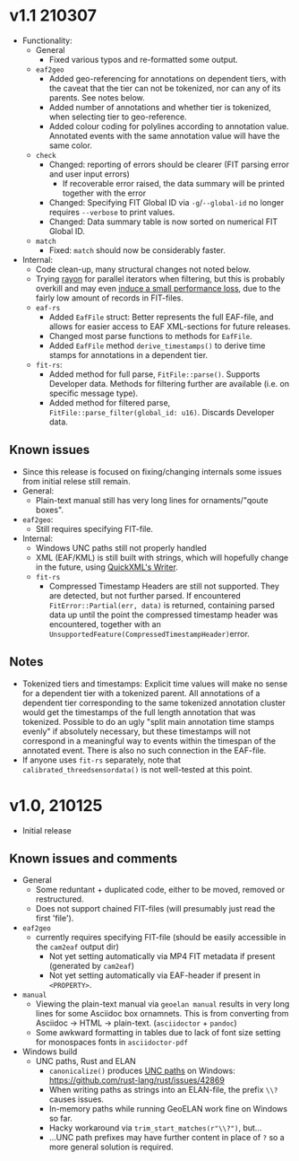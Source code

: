 # v1.1 210307
- Functionality:
    - General
        - Fixed various typos and re-formatted some output.
    - `eaf2geo`
        - Added geo-referencing for annotations on dependent tiers, with the caveat that the tier can not be tokenized, nor can any of its parents. See notes below.
        - Added number of annotations and whether tier is tokenized, when selecting tier to geo-reference.
        - Added colour coding for polylines according to annotation value. Annotated events with the same annotation value will have the same color.
    - `check`
        - Changed: reporting of errors should be clearer (FIT parsing error and user input errors)
            - If recoverable error raised, the data summary will be printed together with the error
        - Changed: Specifying FIT Global ID via `-g`/`--global-id` no longer requires `--verbose` to print values.
        - Changed: Data summary table is now sorted on numerical FIT Global ID.
    - `match`
        - Fixed: `match` should now be considerably faster.
- Internal:
    - Code clean-up, many structural changes not noted below.
    - Trying [rayon](https://github.com/rayon-rs/rayon) for parallel iterators when filtering, but this is probably overkill and may even [induce a small performance loss](https://github.com/rayon-rs/rayon/issues/648), due to the fairly low amount of records in FIT-files.
    - `eaf-rs`
        - Added `EafFile` struct: Better represents the full EAF-file, and allows for easier access to EAF XML-sections for future releases.
        - Changed most parse functions to methods for `EafFile`.
        - Added `EafFile` method `derive_timestamps()` to derive time stamps for annotations in a dependent tier.
    - `fit-rs`:
        - Added method for full parse, `FitFile::parse()`. Supports Developer data. Methods for filtering further are available (i.e. on specific message type).
        - Added method for filtered parse, `FitFile::parse_filter(global_id: u16)`. Discards Developer data.
## Known issues
- Since this release is focused on fixing/changing internals some issues from initial relese still remain.
- General:
    - Plain-text manual still has very long lines for ornaments/"qoute boxes".
- `eaf2geo`:
    - Still requires specifying FIT-file.
- Internal:
    - Windows UNC paths still not properly handled
    - XML (EAF/KML) is still built with strings, which will hopefully change in the future, using [QuickXML's Writer](https://docs.rs/quick-xml/0.22.0/quick_xml/#writer).
    - `fit-rs`
        - Compressed Timestamp Headers are still not supported. They are detected, but not further parsed. If encountered `FitError::Partial(err, data)` is returned, containing parsed data up until the point the compressed timestamp header was encountered, together with an `UnsupportedFeature(CompressedTimestampHeader)`error.
## Notes
- Tokenized tiers and timestamps: Explicit time values will make no sense for a dependent tier with a tokenized parent. All annotations of a dependent tier corresponding to the same tokenized annotation cluster would get the timestamps of the full length annotation that was tokenized. Possible to do an ugly "split main annotation time stamps evenly" if absolutely necessary, but these timestamps will not correspond in a meaningful way to events within the timespan of the annotated event. There is also no such connection in the EAF-file.
- If anyone uses `fit-rs` separately, note that `calibrated_threedsensordata()` is not well-tested at this point.
# v1.0, 210125
- Initial release
## Known issues and comments
- General
    - Some reduntant + duplicated code, either to be moved, removed or restructured.
    - Does not support chained FIT-files (will presumably just read the first 'file').
- `eaf2geo`
    - currently requires specifying FIT-file (should be easily accessible in the `cam2eaf` output dir)
        - Not yet setting automatically via MP4 FIT metadata if present (generated by `cam2eaf`)
        - Not yet setting automatically via EAF-header if present in `<PROPERTY>`.
- `manual`
    - Viewing the plain-text manual via `geoelan manual` results in very long lines for some Asciidoc box ornamnets. This is from converting from Asciidoc -> HTML -> plain-text. (`asciidoctor` + `pandoc`)
    - Some awkward formatting in tables due to lack of font size setting for monospaces fonts in `asciidoctor-pdf`
- Windows build
    - UNC paths, Rust and ELAN
        - `canonicalize()` produces [UNC paths](https://docs.microsoft.com/en-us/openspecs/windows_protocols/ms-dfsc/149a3039-98ce-491a-9268-2f5ddef08192) on Windows: <https://github.com/rust-lang/rust/issues/42869>
        - When writing paths as strings into an ELAN-file, the prefix `\\?` causes issues.
        - In-memory paths while running GeoELAN work fine on Windows so far.
        - Hacky workaround via `trim_start_matches(r"\\?")`, but...
        - ...UNC path prefixes may have further content in place of `?` so a more general solution is required.
